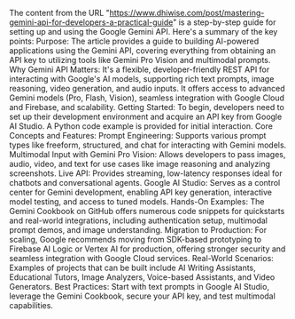 The content from the URL "https://www.dhiwise.com/post/mastering-gemini-api-for-developers-a-practical-guide" is a step-by-step guide for setting up and using the Google Gemini API. Here's a summary of the key points: Purpose: The article provides a guide to building AI-powered applications using the Gemini API, covering everything from obtaining an API key to utilizing tools like Gemini Pro Vision and multimodal prompts. Why Gemini API Matters: It's a flexible, developer-friendly REST API for interacting with Google's AI models, supporting rich text prompts, image reasoning, video generation, and audio inputs. It offers access to advanced Gemini models (Pro, Flash, Vision), seamless integration with Google Cloud and Firebase, and scalability. Getting Started: To begin, developers need to set up their development environment and acquire an API key from Google AI Studio. A Python code example is provided for initial interaction. Core Concepts and Features: Prompt Engineering: Supports various prompt types like freeform, structured, and chat for interacting with Gemini models. Multimodal Input with Gemini Pro Vision: Allows developers to pass images, audio, video, and text for use cases like image reasoning and analyzing screenshots. Live API: Provides streaming, low-latency responses ideal for chatbots and conversational agents. Google AI Studio: Serves as a control center for Gemini development, enabling API key generation, interactive model testing, and access to tuned models. Hands-On Examples: The Gemini Cookbook on GitHub offers numerous code snippets for quickstarts and real-world integrations, including authentication setup, multimodal prompt demos, and image understanding. Migration to Production: For scaling, Google recommends moving from SDK-based prototyping to Firebase AI Logic or Vertex AI for production, offering stronger security and seamless integration with Google Cloud services. Real-World Scenarios: Examples of projects that can be built include AI Writing Assistants, Educational Tutors, Image Analyzers, Voice-based Assistants, and Video Generators. Best Practices: Start with text prompts in Google AI Studio, leverage the Gemini Cookbook, secure your API key, and test multimodal capabilities.